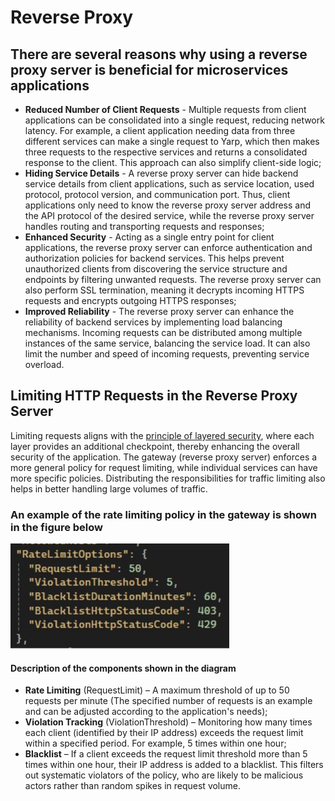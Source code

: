 # Reverse Proxy

## There are several reasons why using a reverse proxy server is beneficial for microservices applications

* **Reduced Number of Client Requests** - Multiple requests from client applications can be consolidated into a single request, reducing network latency.
  For example, a client application needing data from three different services can make a single request to Yarp, which then makes three requests to the respective services and returns a consolidated response
  to the client. This approach can also simplify client-side logic;
* **Hiding Service Details** - A reverse proxy server can hide backend service details from client applications, such as service location, used protocol, protocol version, and communication port.
  Thus, client applications only need to know the reverse proxy server address and the API protocol of the desired service, while the reverse proxy server handles routing and transporting requests and responses;
* **Enhanced Security** - Acting as a single entry point for client applications, the reverse proxy server can enforce authentication and authorization policies for backend services.
  This helps prevent unauthorized clients from discovering the service structure and endpoints by filtering unwanted requests. The reverse proxy server can also perform SSL termination, meaning it decrypts
  incoming HTTPS requests and encrypts outgoing HTTPS responses;
* **Improved Reliability** - The reverse proxy server can enhance the reliability of backend services by implementing load balancing mechanisms.
  Incoming requests can be distributed among multiple instances of the same service, balancing the service load. It can also limit the number and speed of incoming requests, preventing service overload.

## Limiting HTTP Requests in the Reverse Proxy Server

Limiting requests aligns with the [principle of layered security](https://www.cloudflare.com/learning/security/glossary/what-is-defense-in-depth/), where each layer provides an additional checkpoint, thereby enhancing the overall security of the application. The gateway (reverse proxy server) enforces a more general policy for request limiting, while individual services can have more specific policies. Distributing the responsibilities for traffic limiting also helps in better handling large volumes of traffic.

### An example of the rate limiting policy in the gateway is shown in the figure below

  <p align="left">
      <img src="https://raw.githubusercontent.com/JivkoSp/Drahten/master/Assets/YarpPolicy.PNG" alt="Logo" width="350">
  </p>

#### Description of the components shown in the diagram

* **Rate Limiting** (RequestLimit) – A maximum threshold of up to 50 requests per minute (The specified number of requests is an example and can be adjusted according to the application's needs);
* **Violation Tracking** (ViolationThreshold) – Monitoring how many times each client (identified by their IP address) exceeds the request limit within a specified period. For example, 5 times within one hour;
* **Blacklist** – If a client exceeds the request limit threshold more than 5 times within one hour, their IP address is added to a blacklist. This filters out systematic violators of the policy, who are likely to be malicious actors rather than random spikes in request volume.
